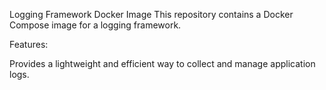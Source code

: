 Logging Framework Docker Image
This repository contains a Docker Compose image for a logging framework.

Features:

Provides a lightweight and efficient way to collect and manage application logs.
